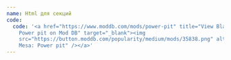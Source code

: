 ```yaml
---
name: Html для секций
code:
  code: '<a href="https://www.moddb.com/mods/power-pit" title="View Black Mesa:
    Power pit on Mod DB" target="_blank"><img
    src="https://button.moddb.com/popularity/medium/mods/35838.png" alt="Black
    Mesa: Power pit" /></a>'
---
```

